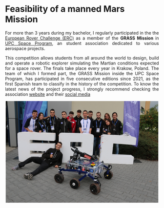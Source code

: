 # Feasibility of a manned Mars Mission

<p style="text-align: justify;">
For more than 3 years during my bachelor, I regularly participated in the the <a href="https://roverchallenge.eu/">European Rover Challenge (ERC)</a> as a member of the <b>GRASS Mission</b> in <a href="https://www.upcprogram.space/">UPC Space Program</a>, an student association dedicated to various aerospace projects. 
</p>

<p style="text-align: justify;">
This competition allows students from all around the world to design, build and operate a robotic explorer simulating the Martian conditions expected for a space rover. The finals take place every year in Krakow, Poland. The team of which I formed part, the GRASS Mission inside the UPC Space Program, has participated in five consecutive editions since 2021, as the first Spanish team to classify in the history of the competition. To know the latest news of the project progress, I strongly recommend checking the association <a href="www.upcprogram.space/grass">website</a> and their <a href="https://www.instagram.com/upcspaceprogram?utm_source=ig_web_button_share_sheet&igsh=ZDNlZDc0MzIxNw==">social media</a>
</p>

<p style="text-align:center;"><img src="images/ERC2022.JPG?raw=true" width="500"/></p>

